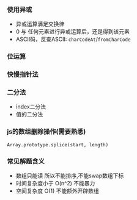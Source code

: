 ### 使用异或
* 异或运算满足交换律
* 0 与 任何元素进行异或运算后，还是得到该元素
* ASCII码，反查ASCII:  `charCodeAt`/`fromCharCode`

### 位运算

### 快慢指针法

### 二分法
* index二分法
* 值的二分法

### js的数组删除操作(需要熟悉)

```
Array.prototype.splice(start, length)
```

### 常见解题含义
* 数组只能读 所以不能排序,不能swap数组下标
* 时间复杂度小于 O(n^2) 不能暴力
* 空间复杂度 O(1) 不能额外开辟数组


